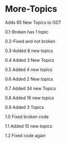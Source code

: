 More-Topics
===========

Adds 65 New Topics to GDT

0.1-Broken has 1 topic

0.2-Fixed and not broken

0.3-Added 8 new topics

0.4 Added 3 New Topics

0.5 Added 4 new topics

0.6 Added 2 New topics

0.7 Added 34 new Topics

0.8 Added 16 new topics

0.9 Added 3 Topics

1.0 Fixed broken code

1.1 Added 10 new topics

1.2 Fixed code again

